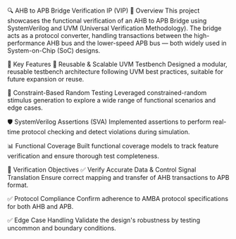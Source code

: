 🔍 AHB to APB Bridge Verification IP (VIP) 📘 Overview This project showcases the functional verification of an AHB to APB Bridge using SystemVerilog and UVM (Universal Verification Methodology). The bridge acts as a protocol converter, handling transactions between the high-performance AHB bus and the lower-speed APB bus — both widely used in System-on-Chip (SoC) designs.

🚀 Key Features 🔁 Reusable & Scalable UVM Testbench Designed a modular, reusable testbench architecture following UVM best practices, suitable for future expansion or reuse.

🎲 Constraint-Based Random Testing Leveraged constrained-random stimulus generation to explore a wide range of functional scenarios and edge cases.

🛡️ SystemVerilog Assertions (SVA) Implemented assertions to perform real-time protocol checking and detect violations during simulation.

📊 Functional Coverage Built functional coverage models to track feature verification and ensure thorough test completeness.

🎯 Verification Objectives ✅ Verify Accurate Data & Control Signal Translation Ensure correct mapping and transfer of AHB transactions to APB format.

✅ Protocol Compliance Confirm adherence to AMBA protocol specifications for both AHB and APB.

✅ Edge Case Handling Validate the design's robustness by testing uncommon and boundary conditions.
